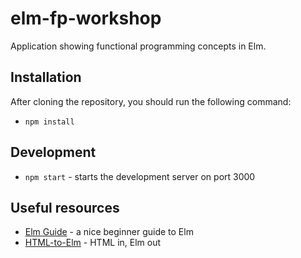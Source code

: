# elm-fp-workshop
Application showing functional programming concepts in Elm.

## Installation
After cloning the repository, you should run the following command:
- `npm install`

## Development
- `npm start` - starts the development server on port 3000

## Useful resources
- [Elm Guide](https://guide.elm-lang.org/) - a nice beginner guide to Elm
- [HTML-to-Elm](http://mbylstra.github.io/html-to-elm/) - HTML in, Elm out
